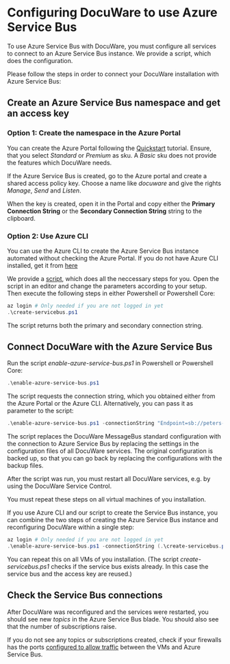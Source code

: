 # Configuring DocuWare to use Azure Service Bus

To use Azure Service Bus with DocuWare, you must configure all services to connect to an Azure Service Bus instance.
We provide a script, which does the configuration.

Please follow the steps in order to connect your DocuWare installation with Azure Service Bus:

## Create an Azure Service Bus namespace and get an access key

### Option 1: Create the namespace in the Azure Portal
You can create the Azure Portal following the [Quickstart](https://docs.microsoft.com/en-us/azure/service-bus-messaging/service-bus-quickstart-topics-subscriptions-portal) tutorial. Ensure, that you select _Standard_ or _Premium_ as sku. A _Basic_ sku does not provide the
features which DocuWare needs.

If the Azure Service Bus is created, go to the Azure portal and create a shared access policy key. Choose a name like _docuware_ and give the rights _Manage_, _Send_ and _Listen_.

When the key is created, open it in the Portal and copy either the __Primary Connection String__ or the __Secondary Connection String__ string to the clipboard.

### Option 2: Use Azure CLI
You can use the Azure CLI to create the Azure Service Bus instance automated
without checking the Azure Portal. If you do not have Azure CLI installed, 
get it from [here](https://docs.microsoft.com/en-us/cli/azure/install-azure-cli-windows)

We provide a [script](./create-servicebus.ps1), which does all the neccessary steps for you. Open the script in an editor and change the parameters according to your setup.
Then execute the following steps in either Powershell or Powershell Core:
```powershell
az login # Only needed if you are not logged in yet
.\create-servicebus.ps1
```
The script returns both the primary and secondary connection string.

## Connect DocuWare with the Azure Service Bus
Run the script _enable-azure-service-bus.ps1_ in Powershell or Powershell Core:
```powershell
.\enable-azure-service-bus.ps1
```
The script requests the connection string, which you obtained either from the Azure Portal or the Azure CLI. Alternatively, you can pass it as parameter to the script:
```powershell
.\enable-azure-service-bus.ps1 -connectionString "Endpoint=sb://peters-engineering-inst00.servicebus.windows.net/;SharedAccessKeyName=docuware;SharedAccessKey=..."
```

The script replaces the DocuWare MessageBus standard configuration with the connection to Azure Service Bus by replacing the settings in the configuration files of all DocuWare services. The original configuration is backed up, so that you can go back by replacing the configurations with the backup files.

After the script was run, you must restart all DocuWare services, e.g. by using the DocuWare Service Control.

You must repeat these steps on all virtual machines of you installation.

If you use Azure CLI and our script to create the Service Bus instance, you can combine the two steps of creating the Azure Service Bus instance and reconfiguring DocuWare within a single step:

```powershell
az login # Only needed if you are not logged in yet
.\enable-azure-service-bus.ps1 -connectionString (.\create-servicebus.ps1).primaryConnectionString
```

You can repeat this on all VMs of you installation. (The script _create-servicebus.ps1_ checks if the service bus exists already. In this case the service bus and the access key are reused.)

## Check the Service Bus connections

After DocuWare was reconfigured and the services were restarted, you should see new _topics_ in the Azure Service Bus blade. You should also see that the number of subscriptions raise.

If you do not see any topics or subscriptions created, check if your firewalls has the ports [configured to allow traffic](https://blogs.msdn.microsoft.com/servicebus/2017/11/07/open-port-requirements-and-ip-address-whitelisting/) between the VMs and Azure Service Bus.
